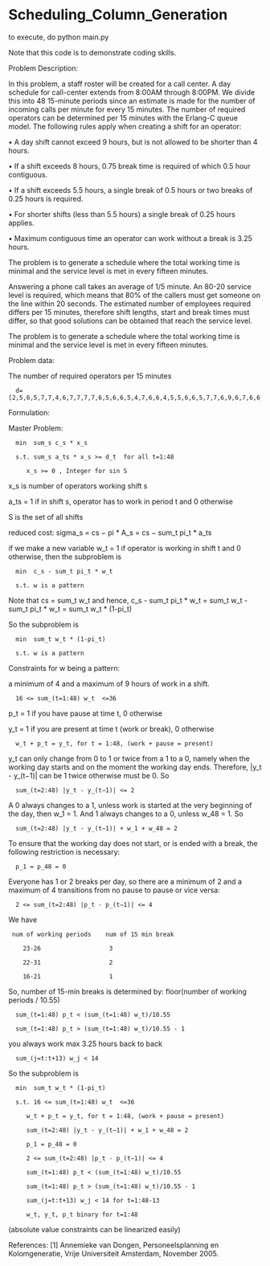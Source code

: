 # Scheduling_Column_Generation

to execute, do python main.py

Note that this code is to demonstrate coding skills.

Problem Description:

In this problem, a staff roster will be created for a call center. A day schedule for call-center extends from 8:00AM through 8:00PM. We divide this into 48 15-minute periods since an estimate is made for the number of incoming calls per minute for every 15 minutes. The number of required operators can be determined per 15 minutes with the Erlang-C queue model. The following rules apply when creating a shift for an operator:

• A day shift cannot exceed 9 hours, but is not allowed to be shorter than 4 hours.

• If a shift exceeds 8 hours, 0.75 break time is required of which 0.5 hour contiguous. 

• If a shift exceeds 5.5 hours, a single break of 0.5 hours or two breaks of 0.25 hours is required. 

• For shorter shifts (less than 5.5 hours) a single break of 0.25 hours applies.

• Maximum contiguous time an operator can work without a break is 3.25 hours.

The problem is to generate a schedule where the total working time is minimal and the service level is met in every fifteen minutes.

Answering a phone call takes an average of 1/5 minute. An 80-20 service level is required, which means that 80% of the callers must get someone on the line within 20 seconds.  The estimated number of employees required differs per 15 minutes, therefore shift lengths, start and break times must differ, so that good solutions can be obtained that reach the service level.

The problem is to generate a schedule where the total working time is minimal and the service level is met in every fifteen minutes.

Problem data: 

The number of required operators per 15 minutes

      d=[2,5,6,5,7,7,4,6,7,7,7,7,6,5,6,6,5,4,7,6,6,4,5,5,6,6,5,7,7,6,9,6,7,6,6,7,7,4,5,5,4,5,3,4,5,3,5,4]

Formulation:

Master Problem:

      min  sum_s c_s * x_s

      s.t. sum_s a_ts * x_s >= d_t  for all t=1:48

         x_s >= 0 , Integer for sin S
     
x_s is number of operators working shift s 

a_ts = 1 if in shift s, operator has to work in period t and 0 otherwise

S is the set of all shifts

reduced cost: sigma_s = cs − pi * A_s =  cs − sum_t pi_t * a_ts

if we make a new variable w_t = 1 if operator is working in shift t and 0 otherwise, then the subproblem is 

      min  c_s - sum_t pi_t * w_t

      s.t. w is a pattern

Note that cs = sum_t w_t and hence, c_s - sum_t pi_t * w_t = sum_t w_t - sum_t pi_t * w_t = sum_t w_t * (1-pi_t)

So the subproblem is 

      min  sum_t w_t * (1-pi_t)

      s.t. w is a pattern

Constraints for w being a pattern:

a minimum of 4 and a maximum of 9 hours of work in a shift.

      16 <= sum_(t=1:48) w_t  <=36 

p_t = 1 if you have pause at time t, 0 otherwise

y_t = 1 if you are present at time t (work or break), 0 otherwise

      w_t + p_t = y_t, for t = 1:48, (work + pause = present)

y_t can only change from 0 to 1 or twice from a 1 to a 0, namely when the working day starts and on the moment the working day ends. Therefore, |y_t - y_(t−1)| can be 1 twice otherwise must be 0. So 

      sum_(t=2:48) |y_t - y_(t−1)| <= 2

A 0 always changes to a 1, unless work is started at the very beginning of the day, then w_1 = 1. And 1 always changes to a 0, unless w_48 = 1. So 

      sum_(t=2:48) |y_t - y_(t−1)| + w_1 + w_48 = 2

To ensure that the working day does not start, or is ended with a break, the following restriction is necessary:

      p_1 = p_48 = 0

Everyone has 1 or 2 breaks per day, so there are a minimum of 2 and a maximum of 4 transitions from no pause to pause or vice versa:

      2 <= sum_(t=2:48) |p_t - p_(t−1)| <= 4
 
We have

     num of working periods    num of 15 min break 

        23-26                   3   
        
        22-31                   2
        
        16-21                   1

So, number of 15-min breaks is determined by: floor(number of working periods / 10.55)

      sum_(t=1:48) p_t < (sum_(t=1:48) w_t)/10.55

      sum_(t=1:48) p_t > (sum_(t=1:48) w_t)/10.55 - 1

you always work max 3.25 hours back to back

      sum_(j=t:t+13) w_j < 14

So the subproblem is

      min  sum_t w_t * (1-pi_t)

      s.t. 16 <= sum_(t=1:48) w_t  <=36 

         w_t + p_t = y_t, for t = 1:48, (work + pause = present)

         sum_(t=2:48) |y_t - y_(t−1)| + w_1 + w_48 = 2

         p_1 = p_48 = 0

         2 <= sum_(t=2:48) |p_t - p_(t−1)| <= 4

         sum_(t=1:48) p_t < (sum_(t=1:48) w_t)/10.55

         sum_(t=1:48) p_t > (sum_(t=1:48) w_t)/10.55 - 1

         sum_(j=t:t+13) w_j < 14 for t=1:48-13

         w_t, y_t, p_t binary for t=1:48
     
(absolute value constraints can be linearized easily)    

References:
[1] Annemieke van Dongen, Personeelsplanning en Kolomgeneratie, Vrije Universiteit Amsterdam, November 2005.
